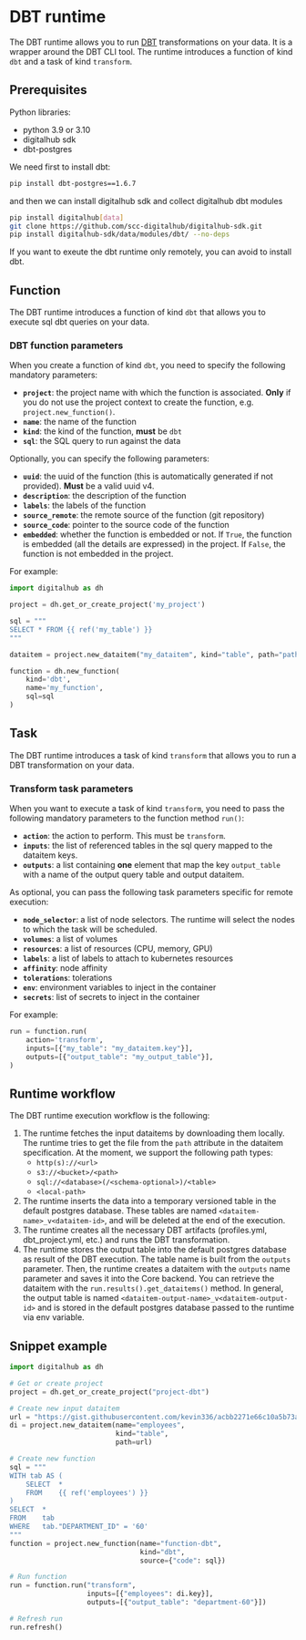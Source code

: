 # DBT runtime

The DBT runtime allows you to run [DBT](https://www.getdbt.com/) transformations on your data. It is a wrapper around the DBT CLI tool.
The runtime introduces a function of kind `dbt` and a task of kind `transform`.

## Prerequisites

Python libraries:

- python 3.9 or 3.10
- digitalhub sdk
- dbt-postgres

We need first to install dbt:

```bash
pip install dbt-postgres==1.6.7
```

and then we can install digitalhub sdk and collect digitalhub dbt modules

```bash
pip install digitalhub[data]
git clone https://github.com/scc-digitalhub/digitalhub-sdk.git
pip install digitalhub-sdk/data/modules/dbt/ --no-deps
```

If you want to exeute the dbt runtime only remotely, you can avoid to install dbt.

## Function

The DBT runtime introduces a function of kind `dbt` that allows you to execute sql dbt queries on your data.

### DBT function parameters

When you create a function of kind `dbt`, you need to specify the following mandatory parameters:

- **`project`**: the project name with which the function is associated. **Only** if you do not use the project context to create the function, e.g. `project.new_function()`.
- **`name`**: the name of the function
- **`kind`**: the kind of the function, **must** be `dbt`
- **`sql`**: the SQL query to run against the data

Optionally, you can specify the following parameters:

- **`uuid`**: the uuid of the function (this is automatically generated if not provided). **Must** be a valid uuid v4.
- **`description`**: the description of the function
- **`labels`**: the labels of the function
- **`source_remote`**: the remote source of the function (git repository)
- **`source_code`**: pointer to the source code of the function
- **`embedded`**: whether the function is embedded or not. If `True`, the function is embedded (all the details are expressed) in the project. If `False`, the function is not embedded in the project.

For example:

```python
import digitalhub as dh

project = dh.get_or_create_project('my_project')

sql = """
SELECT * FROM {{ ref('my_table') }}
"""

dataitem = project.new_dataitem("my_dataitem", kind="table", path="path-to-some-data")

function = dh.new_function(
    kind='dbt',
    name='my_function',
    sql=sql
)
```

## Task

The DBT runtime introduces a task of kind `transform` that allows you to run a DBT transformation on your data.

### Transform task parameters

When you want to execute a task of kind `transform`, you need to pass the following mandatory parameters to the function method `run()`:

- **`action`**: the action to perform. This must be `transform`.
- **`inputs`**: the list of referenced tables in the sql query mapped to the dataitem keys.
- **`outputs`**: a list containing **one** element that map the key `output_table` with a name of the output query table and output dataitem.

As optional, you can pass the following task parameters specific for remote execution:

- **`node_selector`**: a list of node selectors. The runtime will select the nodes to which the task will be scheduled.
- **`volumes`**: a list of volumes
- **`resources`**: a list of resources (CPU, memory, GPU)
- **`labels`**: a list of labels to attach to kubernetes resources
- **`affinity`**: node affinity
- **`tolerations`**: tolerations
- **`env`**: environment variables to inject in the container
- **`secrets`**: list of secrets to inject in the container

For example:

```python
run = function.run(
    action='transform',
    inputs=[{"my_table": "my_dataitem.key"}],
    outputs=[{"output_table": "my_output_table"}],
)
```

## Runtime workflow

The DBT runtime execution workflow is the following:

1. The runtime fetches the input dataitems by downloading them locally. The runtime tries to get the file from the `path` attribute in the dataitem specification. At the moment, we support the following path types:
     - `http(s)://<url>`
     - `s3://<bucket>/<path>`
     - `sql://<database>(/<schema-optional>)/<table>`
     - `<local-path>`
2. The runtime inserts the data into a temporary versioned table in the default postgres database. These tables are named `<dataitem-name>_v<dataitem-id>`, and will be deleted at the end of the execution.
3. The runtime creates all the necessary DBT artifacts (profiles.yml, dbt_project.yml, etc.) and runs the DBT transformation.
4. The runtime stores the output table into the default postgres database as result of the DBT execution. The table name is built from the `outputs` parameter. Then, the runtime creates a dataitem with the `outputs` name parameter and saves it into the Core backend. You can retrieve the dataitem with the `run.results().get_dataitems()` method. In general, the output table is named `<dataitem-output-name>_v<dataitem-output-id>` and is stored in the default postgres database passed to the runtime via env variable.

## Snippet example

```python
import digitalhub as dh

# Get or create project
project = dh.get_or_create_project("project-dbt")

# Create new input dataitem
url = "https://gist.githubusercontent.com/kevin336/acbb2271e66c10a5b73aacf82ca82784/raw/e38afe62e088394d61ed30884dd50a6826eee0a8/employees.csv"
di = project.new_dataitem(name="employees",
                          kind="table",
                          path=url)

# Create new function
sql = """
WITH tab AS (
    SELECT  *
    FROM    {{ ref('employees') }}
)
SELECT  *
FROM    tab
WHERE   tab."DEPARTMENT_ID" = '60'
"""
function = project.new_function(name="function-dbt",
                                kind="dbt",
                                source={"code": sql})

# Run function
run = function.run("transform",
                   inputs=[{"employees": di.key}],
                   outputs=[{"output_table": "department-60"}])

# Refresh run
run.refresh()
```
